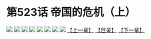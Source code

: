 # 第523话 帝国的危机（上）
![](https://mhpic.xiaomingtaiji.net/comic/D/斗破苍穹拆分版/523话/1.jpg-zymk.middle.webp)
![](https://mhpic.xiaomingtaiji.net/comic/D/斗破苍穹拆分版/523话/2.jpg-zymk.middle.webp)
![](https://mhpic.xiaomingtaiji.net/comic/D/斗破苍穹拆分版/523话/3.jpg-zymk.middle.webp)
![](https://mhpic.xiaomingtaiji.net/comic/D/斗破苍穹拆分版/523话/4.jpg-zymk.middle.webp)
![](https://mhpic.xiaomingtaiji.net/comic/D/斗破苍穹拆分版/523话/5.jpg-zymk.middle.webp)
![](https://mhpic.xiaomingtaiji.net/comic/D/斗破苍穹拆分版/523话/6.jpg-zymk.middle.webp)
![](https://mhpic.xiaomingtaiji.net/comic/D/斗破苍穹拆分版/523话/7.jpg-zymk.middle.webp)
![](https://mhpic.xiaomingtaiji.net/comic/D/斗破苍穹拆分版/523话/8.jpg-zymk.middle.webp)
[【上一章】](./522.md)
[【目录】](./READMD.md)
[【下一章】](./524.md)
